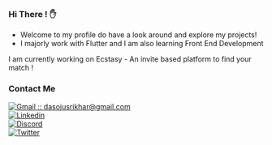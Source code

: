 ### Hi There !  :hand:

- Welcome to my profile do have a look around and explore my projects!  
- I majorly work with Flutter and I am also learning Front End Development   

I am currently working on Ecstasy - An invite based platform to find your match !  

### Contact Me
<a href="mailto:dasojusrikhar@gmail.com">  ![Gmail](https://img.shields.io/badge/Gmail-D14836?style=for-the-badge&logo=gmail&logoColor=white)   :: dasojusrikhar@gmail.com    </a>  
 <a href  ="https://www.linkedin.com/in/srikhar-shashi/">  ![Linkedin](https://img.shields.io/badge/LinkedIn-0077B5?style=for-the-badge&logo=linkedin&logoColor=white)</a>  
 <a href ="https://discordapp.com/users/Shashi#0401](https://discordapp.com/users/Shashi#0401"> ![Discord](https://img.shields.io/badge/Discord-7289DA?style=for-the-badge&logo=discord&logoColor=white)  </a>  
<a href="https://twitter.com/SrikharShashi" >![Twitter](https://img.shields.io/badge/Twitter-1DA1F2?style=for-the-badge&logo=twitter&logoColor=white)
</a>
 
